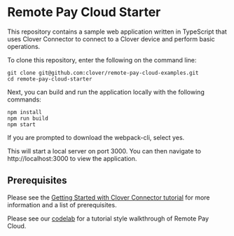 # Remote Pay Cloud Starter

This repository contains a sample web application written in TypeScript that uses Clover Connector to connect to a Clover device and perform basic operations.

To clone this repository, enter the following on the command line:

    git clone git@github.com:clover/remote-pay-cloud-examples.git
    cd remote-pay-cloud-starter
   
Next, you can build and run the application locally with the following commands:
  
    npm install
    npm run build
    npm start 
    
If you are prompted to download the webpack-cli, select yes.    
    
This will start a local server on port 3000. You can then navigate to http://localhost:3000 to view the application.    
    
## Prerequisites
Please see the [Getting Started with Clover Connector tutorial](https://docs.clover.com/clover-platform/docs/cloud-sdk-v3) for more information and a list of prerequisites.

Please see our [codelab](https://github.com/clover/codelab-remote-pay-cloud) for a tutorial style walkthrough of Remote Pay Cloud.
